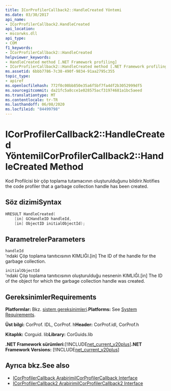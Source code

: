 ```yaml
---
title: ICorProfilerCallback2::HandleCreated Yöntemi
ms.date: 03/30/2017
api_name:
- ICorProfilerCallback2.HandleCreated
api_location:
- mscorwks.dll
api_type:
- COM
f1_keywords:
- ICorProfilerCallback2::HandleCreated
helpviewer_keywords:
- HandleCreated method [.NET Framework profiling]
- ICorProfilerCallback2::HandleCreated method [.NET Framework profiling]
ms.assetid: 6bbb7786-7c38-490f-9834-91aa2795c355
topic_type:
- apiref
ms.openlocfilehash: 772f0c00bb850e35a6f5bf7fa4df2b3052999df5
ms.sourcegitcommit: da21fc5a8cce1e028575acf31974681a1bc5aeed
ms.translationtype: MT
ms.contentlocale: tr-TR
ms.lasthandoff: 06/08/2020
ms.locfileid: "84499798"
---
```

# <a name="icorprofilercallback2handlecreated-method"></a><span data-ttu-id="dc775-102">ICorProfilerCallback2::HandleCreated Yöntemi</span><span class="sxs-lookup"><span data-stu-id="dc775-102">ICorProfilerCallback2::HandleCreated Method</span></span>
<span data-ttu-id="dc775-103">Kod Profilcisi bir çöp toplama tutamacının oluşturulduğunu bildirir.</span><span class="sxs-lookup"><span data-stu-id="dc775-103">Notifies the code profiler that a garbage collection handle has been created.</span></span>  
  
## <a name="syntax"></a><span data-ttu-id="dc775-104">Söz dizimi</span><span class="sxs-lookup"><span data-stu-id="dc775-104">Syntax</span></span>  
  
```cpp  
HRESULT HandleCreated(  
    [in] GCHandleID handleId,  
    [in] ObjectID initialObjectId);  
```  
  
## <a name="parameters"></a><span data-ttu-id="dc775-105">Parametreler</span><span class="sxs-lookup"><span data-stu-id="dc775-105">Parameters</span></span>  
 `handleId`  
 <span data-ttu-id="dc775-106">'ndaki Çöp toplama tanıtıcısının KIMLIĞI.</span><span class="sxs-lookup"><span data-stu-id="dc775-106">[in] The ID of the handle for the garbage collection.</span></span>  
  
 `initialObjectId`  
 <span data-ttu-id="dc775-107">'ndaki Çöp toplama tanıtıcısının oluşturulduğu nesnenin KIMLIĞI.</span><span class="sxs-lookup"><span data-stu-id="dc775-107">[in] The ID of the object for which the garbage collection handle was created.</span></span>  
  
## <a name="requirements"></a><span data-ttu-id="dc775-108">Gereksinimler</span><span class="sxs-lookup"><span data-stu-id="dc775-108">Requirements</span></span>  
 <span data-ttu-id="dc775-109">**Platformlar:** Bkz. [sistem gereksinimleri](../../get-started/system-requirements.md).</span><span class="sxs-lookup"><span data-stu-id="dc775-109">**Platforms:** See [System Requirements](../../get-started/system-requirements.md).</span></span>  
  
 <span data-ttu-id="dc775-110">**Üst bilgi:** CorProf. IDL, CorProf. h</span><span class="sxs-lookup"><span data-stu-id="dc775-110">**Header:** CorProf.idl, CorProf.h</span></span>  
  
 <span data-ttu-id="dc775-111">**Kitaplık:** Corguid. lib</span><span class="sxs-lookup"><span data-stu-id="dc775-111">**Library:** CorGuids.lib</span></span>  
  
 <span data-ttu-id="dc775-112">**.NET Framework sürümleri:**[!INCLUDE[net_current_v20plus](../../../../includes/net-current-v20plus-md.md)]</span><span class="sxs-lookup"><span data-stu-id="dc775-112">**.NET Framework Versions:** [!INCLUDE[net_current_v20plus](../../../../includes/net-current-v20plus-md.md)]</span></span>  
  
## <a name="see-also"></a><span data-ttu-id="dc775-113">Ayrıca bkz.</span><span class="sxs-lookup"><span data-stu-id="dc775-113">See also</span></span>

- [<span data-ttu-id="dc775-114">ICorProfilerCallback Arabirimi</span><span class="sxs-lookup"><span data-stu-id="dc775-114">ICorProfilerCallback Interface</span></span>](icorprofilercallback-interface.md)
- [<span data-ttu-id="dc775-115">ICorProfilerCallback2 Arabirimi</span><span class="sxs-lookup"><span data-stu-id="dc775-115">ICorProfilerCallback2 Interface</span></span>](icorprofilercallback2-interface.md)
